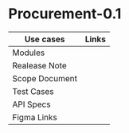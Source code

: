 # Procurement-0.1

| Use cases | Links | 
|----------| -------|
|Modules|
|Realease Note|
|Scope Document|
| Test Cases|
| API Specs|
|Figma Links|
